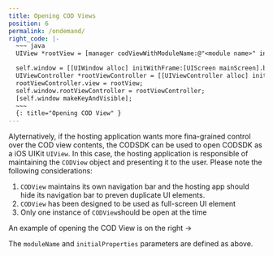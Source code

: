 ```yaml
---
title: Opening COD Views
position: 6
permalink: /ondemand/
right_code: |-
  ~~~ java
  UIView *rootView = [manager codViewWithModuleName:@"<module name>" initialProperties:nil];

  self.window = [[UIWindow alloc] initWithFrame:[UIScreen mainScreen].bounds];
  UIViewController *rootViewController = [[UIViewController alloc] init];
  rootViewController.view = rootView;
  self.window.rootViewController = rootViewController;
  [self.window makeKeyAndVisible];
  ~~~
  {: title="Opening COD View" }
---
```


Alyternatively, if the hosting application wants more fina-grained control over the COD view contents, the CODSDK can be used to open CODSDK as a iOS UIKit `UIView`. In this case, the hosting application is responsible of maintaining the `CODView` object and presenting it to the user. Please note the following considerations:

1. `CODView` maintains its own navigation bar and the hosting app should hide its navigation bar to preven duplicate UI elements.
2. `CODView` has been designed to be used as full-screen UI element
3. Only one instance of `CODView`should be open at the time

An example of opening the COD View is on the right ->

The   `moduleName`   and   `initialProperties`   parameters are defined as above.